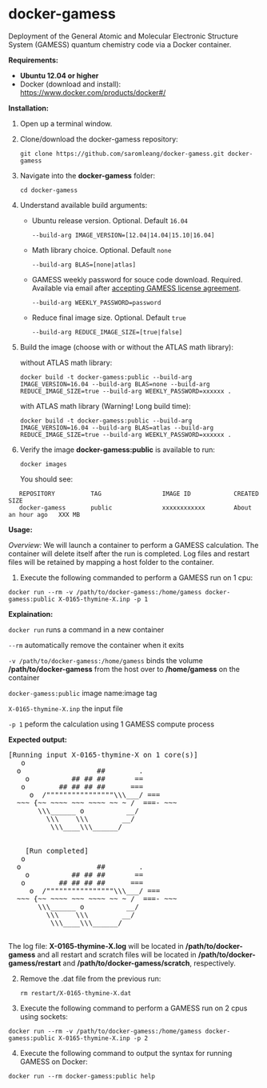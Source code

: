 # docker-gamess
Deployment of the General Atomic and Molecular Electronic Structure System (GAMESS) quantum chemistry code via a Docker container.

**Requirements:**
- **Ubuntu 12.04 or higher**
- Docker (download and install): https://www.docker.com/products/docker#/

**Installation:**

1. Open up a terminal window.
2. Clone/download the docker-gamess repository:

   ```
   git clone https://github.com/saromleang/docker-gamess.git docker-gamess
   ```
3. Navigate into the **docker-gamess** folder:

   ```
   cd docker-gamess
   ```
4. Understand available build arguments:
   * Ubuntu release version. Optional. Default `16.04`
     
     `--build-arg IMAGE_VERSION=[12.04|14.04|15.10|16.04]`

   * Math library choice. Optional. Default `none`

     `--build-arg BLAS=[none|atlas]`

   * GAMESS weekly password for souce code download. Required. Available via email after [accepting GAMESS license agreement](http://www.msg.ameslab.gov/gamess/License_Agreement.html).

     `--build-arg WEEKLY_PASSWORD=password`

   * Reduce final image size. Optional. Default `true`

     `--build-arg REDUCE_IMAGE_SIZE=[true|false]`

5. Build the image (choose with or without the ATLAS math library):

   without ATLAS math library:
   ```
   docker build -t docker-gamess:public --build-arg IMAGE_VERSION=16.04 --build-arg BLAS=none --build-arg REDUCE_IMAGE_SIZE=true --build-arg WEEKLY_PASSWORD=xxxxxx .
   ```
   with ATLAS math library (Warning! Long build time):
   ```
   docker build -t docker-gamess:public --build-arg IMAGE_VERSION=16.04 --build-arg BLAS=atlas --build-arg REDUCE_IMAGE_SIZE=true --build-arg WEEKLY_PASSWORD=xxxxxx .
   ```
6. Verify the image **docker-gamess:public** is available to run:

   ```
   docker images
   ```
   You should see:

```
   REPOSITORY          TAG                 IMAGE ID            CREATED             SIZE
   docker-gamess       public              xxxxxxxxxxxx        About an hour ago   XXX MB
```

**Usage:**

*Overview:*
We will launch a container to perform a GAMESS calculation. The container will delete itself after the run is completed. Log files and restart files will be retained by mapping a host folder to the container.

1.  Execute the following commanded to perform a GAMESS run on 1 cpu:

  ```
  docker run --rm -v /path/to/docker-gamess:/home/gamess docker-gamess:public X-0165-thymine-X.inp -p 1
  ```
  
  **Explaination:**
  
  ```docker run``` runs a command in a new container
  
  ```--rm``` automatically remove the container when it exits
  
  ```-v /path/to/docker-gamess:/home/gamess``` binds the volume **/path/to/docker-gamess** from the host over to **/home/gamess** on the container
  
  ```docker-gamess:public``` image name:image tag
  
  ```X-0165-thymine-X.inp``` the input file
  
  ```-p 1``` peform the calculation using 1 GAMESS compute process
  
   **Expected output:**

   <pre>
[Running input X-0165-thymine-X on 1 core(s)]
   o
  o                  ##        .
    o          ## ## ##       ==
   o        ## ## ## ##      ===
     o  /""""""""""""""""\\\___/ ===
  ~~~ {~~ ~~~~ ~~~ ~~~~ ~~ ~ /  ===- ~~~
       \\\______ o          __/         
         \\\    \\\        __/          
          \\\____\\\______/             


    [Run completed]
   o
  o                  ##        .
    o          ## ## ##       ==
   o        ## ## ## ##      ===
     o  /""""""""""""""""\\\___/ ===
  ~~~ {~~ ~~~~ ~~~ ~~~~ ~~ ~ /  ===- ~~~
       \\\______ o          __/         
         \\\    \\\        __/          
          \\\____\\\______/             
   </pre>
  
   The log file: **X-0165-thymine-X.log** will be located in **/path/to/docker-gamess** and all restart and scratch files will be located in  **/path/to/docker-gamess/restart** and **/path/to/docker-gamess/scratch**, respectively.

2. Remove the .dat file from the previous run:

   ```
   rm restart/X-0165-thymine-X.dat
   ```

3. Execute the following command to perform a GAMESS run on 2 cpus using sockets:

  ```
  docker run --rm -v /path/to/docker-gamess:/home/gamess docker-gamess:public X-0165-thymine-X.inp -p 2
  ```

4.  Execute the following command to output the syntax for running GAMESS on Docker:

   ```
   docker run --rm docker-gamess:public help
   ```
